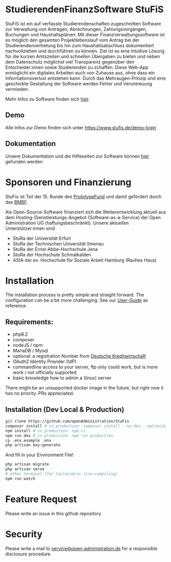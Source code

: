 # StudierendenFinanzSoftware StuFiS

StuFiS ist ein auf verfasste Studierendenschaften zugeschnitten Software zur Verwaltung von Anträgen, Abrechnungen, Zahlungsvorgängen, Buchungen und Haushaltsplänen. Mit dieser Finanzverwaltungssoftware ist es möglich den gesamten Projektlebenslauf vom Antrag bei der Studierendenvertretung bis hin zum Haushaltsabschluss dokumentiert nachvollziehen und durchführen zu können. Ziel ist es eine intuitive Lösung für die kurzen Amtszeiten und schnellen Übergaben zu bieten und neben dem Datenschutz möglichst viel Transparenz gegenüber den Entscheider:innen sowie Studierenden zu schaffen. Diese Web-App ermöglicht ein digitales Arbeiten auch von Zuhause aus, ohne dass ein Informationsverlust entstehen kann. Durch das Mehraugen-Prinzip und eine geschickte Gestaltung der Software werden Fehler und Veruntreuung vermieden.

Mehr Infos zu Software finden sich [hier](https://open-administration.de/index.php/finanzverwaltungssoftware/).

## Demo 
Alle Infos zur Demo finden sich unter https://www.stufis.de/demo-login

## Dokumentation
Unsere Dokumentation und die Hilfeseiten zur Software können [hier](https://doku.open-administration.de/) gefunden werden

# Sponsoren und Finanzierung

StuFis ist Teil der 15. Runde des [PrototypeFund](https://prototypefund.de/project/studierendenfinanzsoftware/) und damit gefördert durch das [BMBF](https://www.bmbf.de).

Als Open-Source-Software finanziert sich die Weiterentwicklung aktuell aus dem Hosting-Dienstleistungs-Angebot (Software-as-a-Service) der Open Administration UG (haftungsbeschränkt). Unsere aktuellen Unterstützer:innen sind 
- StuRa der Universität Erfurt
- StuRa der Technischen Universität Ilmenau
- StuRa der Ernst-Abbe-Hochschule Jena
- StuRa der Hochschule Schmalkalden
- AStA der ev. Hochschule für Soziale Arbeit Hamburg (Rauhes Haus)

# Installation 

The installation process is pretty simple and straight forward. The configuration can be a bit more challenging. See our [User-Guide](https://doku.stufis.de) as reference. 

## Requirements: 
* php8.2
* composer
* nodeJS / npm
* MariaDB / Mysql
* optional: a registration Number from [Deutsche Kreditwirtschaft](https://www.hbci-zka.de/register/hersteller.htm)
* OAuth2 Identity Provider (IdP)
* commandline access to your server, ftp only could work, but is more work / not officially supported
* basic knowledge how to admin a (linux) server

There might be an unsupported docker image in the future, but right now it has no priority. PRs appreciated.

## Installation (Dev Local & Production)

```bash
git clone https://github.com/openAdministration/StuFis 
composer install # in production: composer install --no-dev --optimize  
npm install # in production: npm ci
npm run dev # in production: npm run production
cp .env.example .env
php artisan key:generate
```
And fill in your Environment File! 

```bash
php artisan migrate
php artisan serve
# other terminal (for tailwindcss live-compiling)
npm run watch
```

# Feature Request 
Please write an issue in this github repository 

# Security 

Please write a mail to [service@open-administration.de](mailto:service@open-administration.de) for a responsible disclosure procedure.




